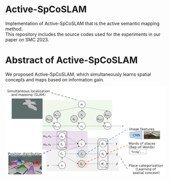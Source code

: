 # Active-SpCoSLAM
Implementation of Active-SpCoSLAM that is the active semantic mapping method.<br>
This repository includes the source codes used for the experiments in our paper on SMC 2023.<br>

# Abstract of Active-SpCoSLAM
We proposed Active-SpCoSLAM, which simultaneously learns spatial concepts and maps based on information gain.

![graphical_model](./images/graphical_model.png)
